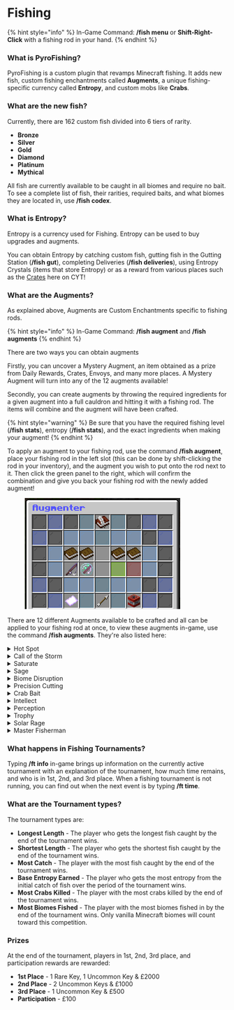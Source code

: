 # Fishing

{% hint style="info" %}
In-Game Command: **/fish menu** or **Shift-Right-Click** with a fishing rod in your hand.
{% endhint %}

### **What is PyroFishing?**

PyroFishing is a custom plugin that revamps Minecraft fishing. It adds new fish, custom fishing enchantments called **Augments**, a unique fishing-specific currency called **Entropy**, and custom mobs like **Crabs**.

### What are the new fish?

Currently, there are 162 custom fish divided into 6 tiers of rarity.

* **Bronze**
* **Silver**
* **Gold**
* **Diamond**
* **Platinum**
* **Mythical**

All fish are currently available to be caught in all biomes and require no bait. To see a complete list of fish, their rarities, required baits, and what biomes they are located in, use **/fish codex**.

### What is Entropy?

Entropy is a currency used for Fishing. Entropy can be used to buy upgrades and augments.

You can obtain Entropy by catching custom fish, gutting fish in the Gutting Station (**/fish gut**), completing Deliveries (**/fish deliveries**), using Entropy Crystals (items that store Entropy) or as a reward from various places such as the [Crates](broken-reference) here on CYT!

### What are the Augments?

As explained above, Augments are Custom Enchantments specific to fishing rods.

{% hint style="info" %}
In-Game Command: **/fish augment** and **/fish augments**
{% endhint %}

There are two ways you can obtain augments

Firstly, you can uncover a Mystery Augment, an item obtained as a prize from Daily Rewards, Crates, Envoys, and many more places. A Mystery Augment will turn into any of the 12 augments available!

Secondly, you can create augments by throwing the required ingredients for a given augment into a full cauldron and hitting it with a fishing rod. The items will combine and the augment will have been crafted.

{% hint style="warning" %}
Be sure that you have the required fishing level (**/fish stats**), entropy (**/fish stats**), and the exact ingredients when making your augment!
{% endhint %}

To apply an augment to your fishing rod, use the command **/fish augment**, place your fishing rod in the left slot (this can be done by shift-clicking the rod in your inventory), and the augment you wish to put onto the rod next to it. Then click the green panel to the right, which will confirm the combination and give you back your fishing rod with the newly added augment!

<figure><img src="../../.gitbook/assets/image (11).png" alt=""><figcaption></figcaption></figure>

There are 12 different Augments available to be crafted and all can be applied to your fishing rod at once, to view these augments in-game, use the command **/fish augments**. They're also listed here:

<details>

<summary>Hot Spot</summary>

**Description**

Hot Spot will give you a chance to get more than one fish per catch. The higher the level of the augment, the higher the chance to catch fish and the more fish that you will catch from one single catch.

**Requirements**

* Required Fishing Level: **10**
* Entropy Cost: **50,000**
* Max Augment Level: **13**

**Crafting Requirements**

* 16x Glistering Melon Slice
* 32x String
* 3x Golden Apple
* 1x Oak Boat
* 4x Dolphin Tail (obtained by killing dolphins)

</details>

<details>

<summary>Call of the Storm</summary>

**Description**

Call of the Storm gives you a chance to catch more fish while it is raining. The higher the augment level, the higher the chance to get more fish.

**Requirements**

* Required Fishing Level: **12**
* Entropy Cost: **40,000**
* Max Augment Level: **5**

**Crafting Requirements**

* 1x Water Bucket
* 1x Oak Boat
* 16x Cod
* 4x Lily Pad
* 4x Sponge

</details>

<details>

<summary>Saturate</summary>

**Description**

Saturate gives you a random chance to refill your hunger when catching a fish. The higher the augment level, the greater the chance of getting fed.

**Requirements**

* Required Fishing Level: **12**
* Entropy Cost: **35,000**
* Max Augment Level: **5**

**Crafting Requirements**

* 16x Cooked Beef
* 1x Cake
* 12x Baked Potato
* 16x Cod

</details>

<details>

<summary>Sage</summary>

**Description**

Sage gives you more fishing XP towards the plugin whenever you catch a fish. The higher the augment level, the more XP you will get from catching custom fish!

**Requirements**

* Required Fishing Level: **12**
* Entropy Cost: **57,500**
* Max Augment Level: **10**

**Crafting Requirements**

* 8x Gold Block
* 16x Crab Scale (obtained by killing crabs)
* 16x Crab Claw (obtained by killing crabs)
* 3x Dolphin Tail (obtained by killing dolphins)
* 4x Gunpowder
* 16x Redstone
* 16x Sugar

</details>

<details>

<summary>Biome Disruption</summary>

**Description**

Biome Disruption gives you a chance to catch random fish from other biomes when fishing. The higher the augment level, the higher the chance.

**Requirements**

* Required Fishing Level: **16**
* Entropy Cost: **60,000**
* Max Augment Level: **3**

**Crafting Requirements**

* 16x Oak Log
* 16x Snowball
* 32x Sand
* 32x Kelp
* 1x Water Bucket
* 12x Dolphin Tail (obtained by killing dolphins)
* 20x Crab Scale (obtained by killing crabs)

This augment is currently unavailable as all fish are available to catch in all biomes.

</details>

<details>

<summary>Precision Cutting</summary>

**Description**

Precision Cutting gives you more entropy from gutting fish using the Gutting Station. The higher the level, the more entropy you will get overall.

**Requirements**

* Required Fishing Level: **22**
* Entropy Cost: **70,000**
* Max Augment Level: **8**

**Crafting Requirements**

* 1x Anvil
* 1x Diamond Sword
* 1x Iron Axe
* 16x Cobblestone
* 2x Emerald
* 3x Lapis Block
* 1x Water Bucket
* 1x Wither Skeleton Skull
* 6x Nautilus Shell

</details>

<details>

<summary>Crab Bait</summary>

**Description**

Crab Bait gives you a higher chance to catch crabs while fishing. Very useful to grind crab scales and crab claws for other augments.

**Requirements**

* Required Fishing Level: **25**
* Entropy Cost: **40,000**
* Max Augment Level: **5**

**Crafting Requirements**

* 1x Water Bucket
* 10x Crab Claw (obtained by killing crabs)
* 20x Crab Scale (obtained by killing crabs)
* 64x String

</details>

<details>

<summary>Intellect</summary>

**Description**

Intellect gives you more XP from catching fish. The higher the augment level, the more XP you will get from catching fish.

**Requirements**

* Required Fishing Level: **25**
* Entropy Cost: **50,000**
* Max Augment Level: **10**

**Crafting Requirements**

* 20x Lapis Block
* 8x Book
* 8x Diamond
* 8x Emerald Block
* 16x Crab Scale (obtained by killing crabs)

</details>

<details>

<summary>Perception</summary>

**Description**

Perception gives you more entropy from catching custom fish. The higher the level of the augment, the more entropy you will get from catching custom fish.

**Requirements**

* Required Fishing Level: **28**
* Entropy Cost: **75,000**
* Max Augment Level: **7**

**Crafting Requirements**

* 32x Grass
* 4x Glowstone
* 3x Turtle Egg
* 3x Nautilus Shell
* 10x Crab Claw(obtained by killing crabs)

</details>

<details>

<summary>Trophy</summary>

**Description**

Trophy gives you a higher chance to profit from the fish scales. The higher the augment level, the greater the chance to make money will be.

**Requirements**

* Required Fishing Level: **35**
* Entropy Cost: **60,000**
* Max Augment Level: **6**

**Crafting Requirements**

* 32x Iron Block
* 16x Gold Block
* 12x Diamond Block
* 12x Emerald Block
* 16x Squid Tentacle (obtained by killing squid)
* 1x Heart of the Sea

</details>

<details>

<summary>Solar Rage</summary>

**Description**

Solar Rage gives you more money when selling fish in the fish shop. The higher the level of the augment, the more money bonus you get.

**Requirements**

* Required Fishing Level: **35**
* Entropy Cost: **75,000**
* Max Augment Level: **5**

**Crafting Requirements**

* 8x Gold Block
* 5x Diamond Block
* 12x Emerald Block
* 10x Crab Claw (obtained by killing crabs)
* 10x Crab Scale (obtained by killing crabs)
* 10x Squid Tentacle (obtained by killing squid)

</details>

<details>

<summary>Master Fisherman</summary>

**Description**

Master Fisherman gives you a higher chance to catch higher-tier fish. This augment is more like a prestigious token than anything. Only for the best and most dedicated fishermen!

**Requirements**

* Required Fishing Level: **45**
* Entropy Cost: **1200,000**
* Max Augment Level: **20**

**Crafting Requirements**

* 1x Nether Star
* 8x Ghast Tear
* 16x Crab Claw
* 16x Crab Scale
* 8x Dolphin Tail (obtained by killing dolphins)
* 12x Squid Tentacle (obtained by killing squid)
* 2x Heart of the Sea

</details>

### **What happens in Fishing Tournaments?**

Typing **/ft info** in-game brings up information on the currently active tournament with an explanation of the tournament, how much time remains, and who is in 1st, 2nd, and 3rd place. When a fishing tournament is not running, you can find out when the next event is by typing **/ft time**.

### **What are the Tournament types?**

The tournament types are:

* **Longest Length** - The player who gets the longest fish caught by the end of the tournament wins.
* **Shortest Length** - The player who gets the shortest fish caught by the end of the tournament wins.
* **Most Catch** - The player with the most fish caught by the end of the tournament wins.
* **Base Entropy Earned** - The player who gets the most entropy from the initial catch of fish over the period of the tournament wins.
* **Most Crabs Killed** - The player with the most crabs killed by the end of the tournament wins.
* **Most Biomes Fished** - The player with the most biomes fished in by the end of the tournament wins. Only vanilla Minecraft biomes will count toward this competition.

### **Prizes**

At the end of the tournament, players in 1st, 2nd, 3rd place, and participation rewards are rewarded:

* **1st Place** - 1 Rare Key, 1 Uncommon Key & £2000
* **2nd Place** - 2 Uncommon Keys & £1000
* **3rd Place** - 1 Uncommon Key & £500
* **Participation** - £100
